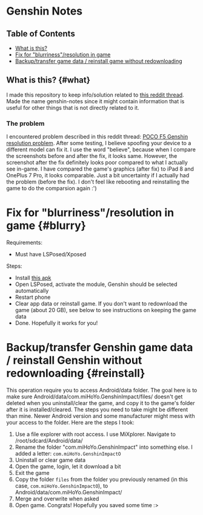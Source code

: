 # Genshin Notes

## Table of Contents
- [What is this?](#what)
- [Fix for "blurriness"/resolution in game](#blurry)
- [Backup/transfer game data / reinstall game without redownloading](#reinstall)

## What is this? {#what}
I made this repository to keep info/solution related to [this reddit thread](https://www.reddit.com/r/PocoPhones/comments/16qco4n/poco_f5_genshin_resolution_problem/). Made the name genshin-notes since it might contain information that is useful for other things that is not directly related to it.

### The problem
I encountered problem described in this reddit thread: [POCO F5 Genshin resolution problem](https://www.reddit.com/r/PocoPhones/comments/16qco4n/poco_f5_genshin_resolution_problem/). After some testing, I believe spoofing your device to a different model can fix it. I use the word "believe", because when I compare the screenshots before and after the fix, it looks same. However, the screenshot after the fix definitely looks poor compared to what I actually see in-game. I have compared the game's graphics (after fix) to iPad 8 and OnePlus 7 Pro, it looks comparable. Just a bit uncertainty if I actually had the problem (before the fix). I don't feel like rebooting and reinstalling the game to do the comparsion again :')

# Fix for "blurriness"/resolution in game {#blurry}
Requirements:
- Must have LSPosed/Xposed

Steps:
- Install [this apk]()
- Open LSPosed, activate the module, Genshin should be selected automatically
- Restart phone
- Clear app data or reinstall game. If you don't want to redownload the game (about 20 GB), see below to see instructions on keeping the game data
- Done. Hopefully it works for you!

# Backup/transfer Genshin game data / reinstall Genshin without redownloading {#reinstall}
This operation require you to access Android/data folder. The goal here is to make sure Android/data/com.miHoYo.GenshinImpact/files/ doesn't get deleted when you uninstall/clear the game, and copy it to the game's folder after it is installed/cleared.
The steps you need to take might be different than mine. Newer Android version and some manufacturer might mess with your access to the folder.
Here are the steps I took:
1. Use a file explorer with root access. I use MiXplorer. Navigate to /root/sdcard/Android/data/
2. Rename the folder "com.miHoYo.GenshinImpact" into something else. I added a letter: `com.miHoYo.GenshinImpactO`
3. Uninstall or clear game data
4. Open the game, login, let it download a bit
5. Exit the game
6. Copy the folder `files` from the folder you previously renamed (in this case, `com.miHoYo.GenshinImpactO`), to Android/data/com.miHoYo.GenshinImpact/
7. Merge and overwrite when asked
8. Open game. Congrats! Hopefully you saved some time :>
